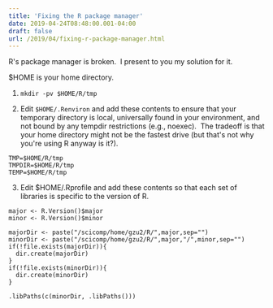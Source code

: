 ```yaml
---
title: 'Fixing the R package manager'
date: 2019-04-24T08:48:00.001-04:00
draft: false
url: /2019/04/fixing-r-package-manager.html
---
```


R's package manager is broken.  I present to you my solution for it.  
  
$HOME is your home directory.  
  
1) `mkdir -pv $HOME/R/tmp`
  
2) Edit `$HOME/.Renviron` and add these contents to ensure that your temporary directory is local, universally found in your environment, and not bound by any tempdir restrictions (e.g., noexec).  The tradeoff is that your home directory might not be the fastest drive (but that's not why you're using R anyway is it?).  
  
```
TMP=$HOME/R/tmp  
TMPDIR=$HOME/R/tmp  
TEMP=$HOME/R/tmp  
```
  
3) Edit $HOME/.Rprofile and add these contents so that each set of libraries is specific to the version of R.  
  
```
major <- R.Version()$major  
minor <- R.Version()$minor  
  
majorDir <- paste("/scicomp/home/gzu2/R/",major,sep="")  
minorDir <- paste("/scicomp/home/gzu2/R/",major,"/",minor,sep="")  
if(!file.exists(majorDir)){  
  dir.create(majorDir)  
}  
if(!file.exists(minorDir)){  
  dir.create(minorDir)  
}  
  
.libPaths(c(minorDir, .libPaths()))
```
